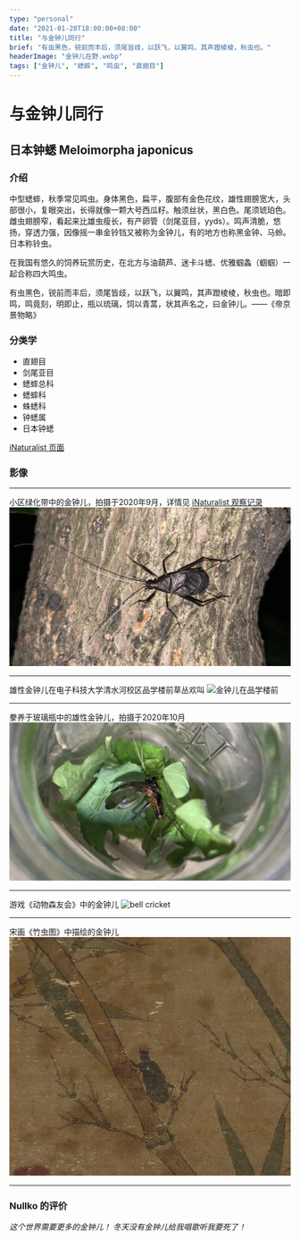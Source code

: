 ```yaml
---
type: "personal"
date: "2021-01-28T18:00:00+08:00"
title: "与金钟儿同行"
brief: "有虫黑色，锐前而丰后，须尾皆歧，以跃飞，以翼鸣，其声蹬棱棱，秋虫也。"
headerImage: "金钟儿在野.webp"
tags: ["金钟儿", "蟋蟀", "鸣虫", "直翅目"]
---
```


# 与金钟儿同行

## 日本钟蟋 Meloimorpha japonicus

### 介绍
中型蟋蟀，秋季常见鸣虫。身体黑色，扁平，腹部有金色花纹，雄性翅膀宽大，头部很小，复眼突出，长得就像一颗大号西瓜籽。触须丝状，黑白色。尾须琥珀色。雌虫翅膀窄，看起来比雄虫瘦长，有产卵管（剑尾亚目，yyds）。鸣声清脆，悠扬，穿透力强，因像摇一串金铃铛又被称为金钟儿，有的地方也称黑金钟、马蛉。日本称铃虫。

在我国有悠久的饲养玩赏历史，在北方与油葫芦、迷卡斗蟋、优雅蝈螽（蝈蝈）一起合称四大鸣虫。

有虫黑色，锐前而丰后，须尾皆歧，以跃飞，以翼鸣，其声蹬棱棱，秋虫也。暗即鸣，鸣竟刻，明即止，瓶以琉璃，饲以青蒿，状其声名之，曰金钟儿。——《帝京景物略》

### 分类学
* 直翅目
* 剑尾亚目
* 蟋蟀总科
* 蟋蟀科
* 蛛蟋科
* 钟蟋属
* 日本钟蟋

[iNaturalist 页面](https://www.inaturalist.org/taxa/471072-Meloimorpha-japonica) 

### 影像
---

小区绿化带中的金钟儿，拍摄于2020年9月，详情见 [iNaturalist 观察记录](https://www.inaturalist.org/observations/58732954)
![金钟儿在小区](images/金钟儿在小区.webp)

---

雄性金钟儿在电子科技大学清水河校区品学楼前草丛欢叫
![金钟儿在品学楼前](https://www.youtube.com/watch?v=51q4cRSLXDc)

---

豢养于玻璃瓶中的雄性金钟儿，拍摄于2020年10月
![瓶中的金钟儿](images/金钟儿在瓶瓶儿.webp)

---

游戏《动物森友会》中的金钟儿
![bell cricket](https://static.wikia.nocookie.net/animalcrossing/images/8/88/16957.png)

---

宋画《竹虫图》中描绘的金钟儿
![竹虫图 ROI 金钟儿](images/金钟儿在画.webp)

---

### Nullko 的评价
*这个世界需要更多的金钟儿！*
*冬天没有金钟儿给我唱歌听我要死了！*
